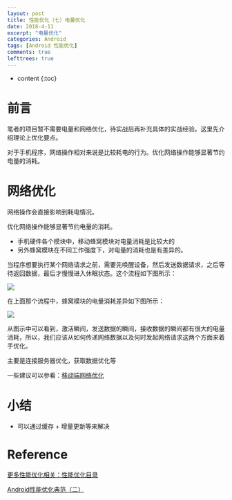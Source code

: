 ```yaml
---
layout: post
title: 性能优化（七）电量优化
date: 2018-4-11
excerpt: "电量优化"
categories: Android
tags: [Android 性能优化]
comments: true
lefttrees: true
---
```


* content
{:toc}



# 前言

笔者的项目暂不需要电量和网络优化，待实战后再补充具体的实战经验。这里先介绍理论上优化要点。

对于手机程序，网络操作相对来说是比较耗电的行为。优化网络操作能够显著节约电量的消耗。

# 网络优化

网络操作会直接影响到耗电情况。

优化网络操作能够显著节约电量的消耗。

- 手机硬件各个模块中，移动蜂窝模块对电量消耗是比较大的
- 另外蜂窝模块在不同工作强度下，对电量的消耗也是有差异的。

当程序想要执行某个网络请求之前，需要先唤醒设备，然后发送数据请求，之后等待返回数据，最后才慢慢进入休眠状态。这个流程如下图所示：

![](http://img.ptcms.csdn.net/article/201504/29/554078862a5a1.jpg)

在上面那个流程中，蜂窝模块的电量消耗差异如下图所示：

![](http://img.ptcms.csdn.net/article/201504/29/5540789f4dd9f.jpg)

从图示中可以看到，激活瞬间，发送数据的瞬间，接收数据的瞬间都有很大的电量消耗，所以，我们应该从如何传递网络数据以及何时发起网络请求这两个方面来着手优化。

主要是连接服务器优化，获取数据优化等

一些建议可以参看：[移动端网络优化](http://www.trinea.cn/android/mobile-performance-optimization/)


# 小结

- 可以通过缓存 + 增量更新等来解决


# Reference

[更多性能优化相关：性能优化目录](http://vivianking6855.github.io/2018/01/24/Android-optimization-index/)

[Android性能优化典范（二）](https://www.csdn.net/article/2015-04-29/2824583-android-performance-patterns-season-2)







